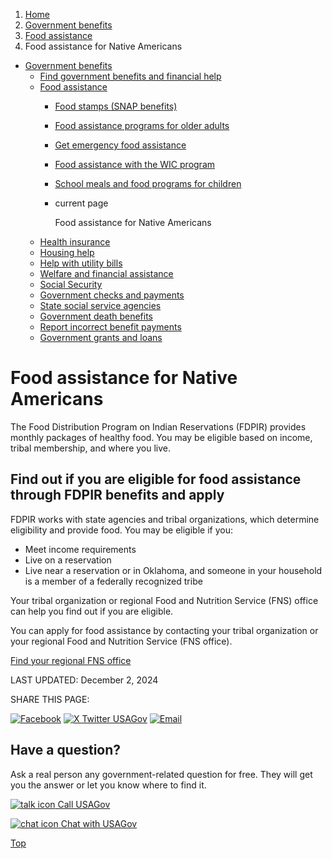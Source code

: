 1. [Home](/)
2. [Government benefits](/benefits)
3. [Food assistance](/food-help)
4. Food assistance for Native Americans

* [Government benefits](/benefits)
  + [Find government benefits and financial help](/benefit-finder)
  + [Food assistance](/food-help)
    - [Food stamps (SNAP benefits)](/food-stamps)
    - [Food assistance programs for older adults](/senior-food-programs)
    - [Get emergency food assistance](/emergency-food-assistance)
    - [Food assistance with the WIC program](/food-assistance)
    - [School meals and food programs for children](/school-meals)
    - current page

      Food assistance for Native Americans
  + [Health insurance](/health-insurance)
  + [Housing help](/housing-help)
  + [Help with utility bills](/help-with-utility-bills)
  + [Welfare and financial assistance](/welfare-and-financial-assistance)
  + [Social Security](/social-security)
  + [Government checks and payments](/government-checks-payments)
  + [State social service agencies](/state-social-services)
  + [Government death benefits](/government-death-benefits)
  + [Report incorrect benefit payments](/report-incorrect-benefit-payments)
  + [Government grants and loans](/government-grants-and-loans)

Food assistance for Native Americans
====================================

The Food Distribution Program on Indian Reservations (FDPIR) provides monthly packages of healthy food. You may be eligible based on income, tribal membership, and where you live.

Find out if you are eligible for food assistance through FDPIR benefits and apply
---------------------------------------------------------------------------------

FDPIR works with state agencies and tribal organizations, which determine eligibility and provide food. You may be eligible if you:

* Meet income requirements
* Live on a reservation
* Live near a reservation or in Oklahoma, and someone in your household is a member of a federally recognized tribe

Your tribal organization or regional Food and Nutrition Service (FNS) office can help you find out if you are eligible.

You can apply for food assistance by contacting your tribal organization or your regional Food and Nutrition Service (FNS office).

[Find your regional FNS office](https://www.fns.usda.gov/fns-regional-offices)

LAST UPDATED:
December 2, 2024

SHARE THIS PAGE:

[![Facebook](/themes/custom/usagov/images/social-media-icons/Facebook_Icon.svg)](https://www.facebook.com/sharer/sharer.php?u=https://www.usa.gov/native-american-food-programs&v=3)
[![X Twitter USAGov](/themes/custom/usagov/images/social-media-icons/X_Twitter_Icon.svg?version=2)](https://twitter.com/intent/tweet?source=webclient&text=https://www.usa.gov/native-american-food-programs)
[![Email](/themes/custom/usagov/images/social-media-icons/Email_Icon.svg?version=2)](mailto:?subject=https://www.usa.gov/native-american-food-programs)

Have a question?
----------------

Ask a real person any government-related question for free. They will get you the answer or let you know where to find it.

[![talk icon](/themes/custom/usagov/images/ICONS_talk.png)
Call USAGov](/phone)

[![chat icon](/themes/custom/usagov/images/ICONS_chat.png)
Chat with USAGov](/chat)

[Top](#main-content)